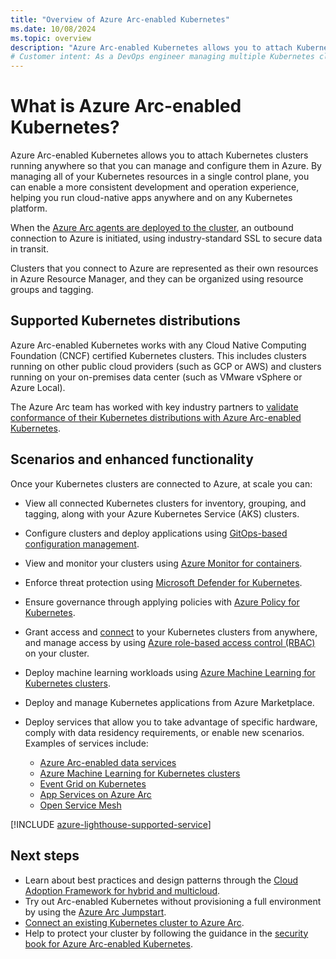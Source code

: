 ```yaml
---
title: "Overview of Azure Arc-enabled Kubernetes"
ms.date: 10/08/2024
ms.topic: overview
description: "Azure Arc-enabled Kubernetes allows you to attach Kubernetes clusters running anywhere so that you can manage and configure them in Azure."
# Customer intent: As a DevOps engineer managing multiple Kubernetes clusters across environments, I want to connect and manage them through a unified control plane in Azure, so that I can streamline operations, enforcement of policies, and application deployment across diverse platforms.
---
```


# What is Azure Arc-enabled Kubernetes?

Azure Arc-enabled Kubernetes allows you to attach Kubernetes clusters running anywhere so that you can manage and configure them in Azure. By managing all of your Kubernetes resources in a single control plane, you can enable a more consistent development and operation experience, helping you run cloud-native apps anywhere and on any Kubernetes platform.

When the [Azure Arc agents are deployed to the cluster](quickstart-connect-cluster.md), an outbound connection to Azure is initiated, using industry-standard SSL to secure data in transit.

Clusters that you connect to Azure are represented as their own resources in Azure Resource Manager, and they can be organized using resource groups and tagging.

## Supported Kubernetes distributions

Azure Arc-enabled Kubernetes works with any Cloud Native Computing Foundation (CNCF) certified Kubernetes clusters. This includes clusters running on other public cloud providers (such as GCP or AWS) and clusters running on your on-premises data center (such as VMware vSphere or Azure Local).

The Azure Arc team has worked with key industry partners to [validate conformance of their Kubernetes distributions with Azure Arc-enabled Kubernetes](./validation-program.md).

## Scenarios and enhanced functionality

Once your Kubernetes clusters are connected to Azure, at scale you can:

* View all connected Kubernetes clusters for inventory, grouping, and tagging, along with your Azure Kubernetes Service (AKS) clusters.

* Configure clusters and deploy applications using [GitOps-based configuration management](tutorial-use-gitops-flux2.md).

* View and monitor your clusters using [Azure Monitor for containers](/azure/azure-monitor/containers/container-insights-enable-arc-enabled-clusters?toc=/azure/azure-arc/kubernetes/toc.json).

* Enforce threat protection using [Microsoft Defender for Kubernetes](/azure/defender-for-cloud/defender-for-kubernetes-azure-arc?toc=/azure/azure-arc/kubernetes/toc.json).

* Ensure governance through applying policies with [Azure Policy for Kubernetes](/azure/governance/policy/concepts/policy-for-kubernetes?toc=/azure/azure-arc/kubernetes/toc.json).

* Grant access and [connect](cluster-connect.md) to your Kubernetes clusters from anywhere, and manage access by using [Azure role-based access control (RBAC)](azure-rbac.md) on your cluster.

* Deploy machine learning workloads using [Azure Machine Learning for Kubernetes clusters](/azure/machine-learning/how-to-attach-kubernetes-anywhere?toc=/azure/azure-arc/kubernetes/toc.json).

* Deploy and manage Kubernetes applications from Azure Marketplace.

* Deploy services that allow you to take advantage of specific hardware, comply with data residency requirements, or enable new scenarios. Examples of services include:
  * [Azure Arc-enabled data services](../data/overview.md)
  * [Azure Machine Learning for Kubernetes clusters](/azure/machine-learning/how-to-attach-kubernetes-anywhere?toc=/azure/azure-arc/kubernetes/toc.json)
  * [Event Grid on Kubernetes](/azure/event-grid/kubernetes/overview)
  * [App Services on Azure Arc](/azure/app-service/overview-arc-integration)
  * [Open Service Mesh](tutorial-arc-enabled-open-service-mesh.md)

[!INCLUDE [azure-lighthouse-supported-service](~/reusable-content/ce-skilling/azure/includes/azure-lighthouse-supported-service.md)]

## Next steps

* Learn about best practices and design patterns through the [Cloud Adoption Framework for hybrid and multicloud](/azure/cloud-adoption-framework/scenarios/hybrid/arc-enabled-kubernetes/eslz-arc-kubernetes-identity-access-management).
* Try out Arc-enabled Kubernetes without provisioning a full environment by using the [Azure Arc Jumpstart](https://azurearcjumpstart.com/azure_arc_jumpstart/azure_arc_k8s).
* [Connect an existing Kubernetes cluster to Azure Arc](quickstart-connect-cluster.md).
* Help to protect your cluster by following the guidance in the [security book for Azure Arc-enabled Kubernetes](conceptual-security-book.md).
